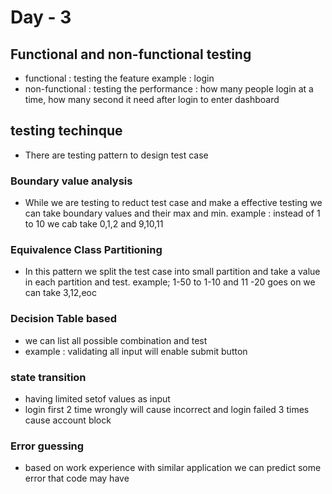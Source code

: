 # Day - 3

## Functional and non-functional testing

- functional : testing the feature example : login
- non-functional : testing the performance : how many people login at a time, how many second it need after login to enter dashboard

## testing techinque
- There are testing pattern to design test case 

### Boundary value analysis

- While we are testing to reduct test case and make a effective testing we can take boundary values and their max and min.
example : instead of 1 to 10 we cab take 0,1,2 and 9,10,11

### Equivalence Class Partitioning

- In this pattern we split the test case into small partition and take a value in each partition and test.
example;  1-50  to 1-10 and 11 -20 goes on we can take 3,12,eoc

### Decision Table based 

- we can list all possible combination and test
- example : validating all input will enable submit button 

### state transition

- having limited setof values as input
- login first 2 time wrongly will cause incorrect and login failed 3 times cause account block

### Error guessing

- based on work experience with similar application we can predict some error that code may have

